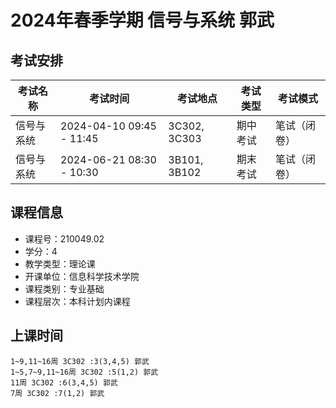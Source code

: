 # 2024年春季学期 信号与系统 郭武




## 考试安排

| 考试名称 | 考试时间 | 考试地点 | 考试类型 | 考试模式 |
| -------- | -------- | -------- | -------- | -------- |
| 信号与系统 | 2024-04-10 09:45 - 11:45 | 3C302, 3C303 | 期中考试 | 笔试（闭卷） |
| 信号与系统 | 2024-06-21 08:30 - 10:30 | 3B101, 3B102 | 期末考试 | 笔试（闭卷） |





## 课程信息

- 课程号：210049.02
- 学分：4
- 教学类型：理论课
- 开课单位：信息科学技术学院
- 课程类别：专业基础
- 课程层次：本科计划内课程

## 上课时间

```
1~9,11~16周 3C302 :3(3,4,5) 郭武
1~5,7~9,11~16周 3C302 :5(1,2) 郭武
11周 3C302 :6(3,4,5) 郭武
7周 3C302 :7(1,2) 郭武
```

